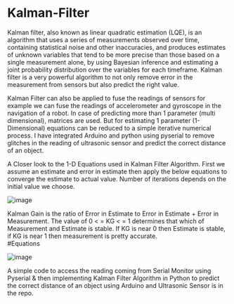 # Kalman-Filter
Kalman filter, also known as linear quadratic estimation (LQE), is an algorithm that uses a series of measurements observed over time, containing statistical noise and other inaccuracies, and produces estimates of unknown variables that tend to be more precise than those based on a single measurement alone, by using Bayesian inference and estimating a joint probability distribution over the variables for each timeframe. Kalman filter is a very powerful algorithm to not only remove error in the measurement from sensors but also predict the right value.

Kalman Filter can also be applied to fuse the readings of sensors for example we can fuse the readings of accelerometer and gyroscope in the navigation of a robot. In case of predicting more than 1 parameter (multi dimensional), matrices are used. But for estimating 1 parameter (1-Dimensional) equations can be reduced to a simple iterative numerical process. 
I have integrated Arduino and python using pyserial to remove glitches in the reading of ultrasonic sensor and predict the correct distance of an object.

A Closer look to the 1-D Equations used in Kalman Filter Algorithm.
First we assume an estimate and error in estimate then apply the below equations to converge the estimate to actual value. Number of iterations depends on the initial value we choose. 

![image](https://user-images.githubusercontent.com/20594048/63640791-5eec2480-c6c2-11e9-823c-b3a956759548.png)

Kalman Gain is the ratio of Error in Estimate to Error in Estimate + Error in Measurement. The value of 0 < = KG < = 1 determines that which of Measurement and Estimate is stable. If KG is near 0 then Estimate is stable, if KG is near 1 then measurement is pretty accurate.  
#Equations

![image](https://user-images.githubusercontent.com/20594048/63640911-695aee00-c6c3-11e9-81f5-df4a1185e9fc.png)

A simple code to access the reading coming from Serial Monitor using Pyserial & then implementing Kalman Filter Algorithm in Python to predict the correct distance of an object using Arduino and Ultrasonic Sensor is in the repo. 

